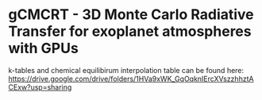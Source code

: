 # gCMCRT - 3D Monte Carlo Radiative Transfer for exoplanet atmospheres with GPUs

k-tables and chemical equilibirum interpolation table can be found here:
https://drive.google.com/drive/folders/1HVa9xWK_GqOqknIErcXVszzhhztACExw?usp=sharing
